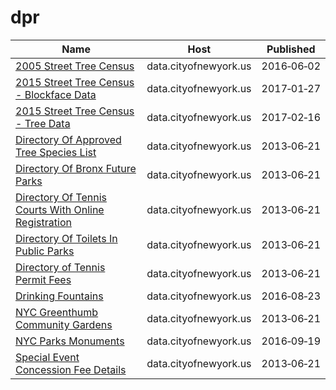 # dpr

Name | Host | Published
---- | ---- | ---------
[2005 Street Tree Census](../datasets/29bw-z7pj.md) | data.cityofnewyork.us | 2016&#x2011;06&#x2011;02
[2015 Street Tree Census - Blockface Data](../datasets/ju3b-rwpy.md) | data.cityofnewyork.us | 2017&#x2011;01&#x2011;27
[2015 Street Tree Census - Tree Data](../datasets/uvpi-gqnh.md) | data.cityofnewyork.us | 2017&#x2011;02&#x2011;16
[Directory Of Approved Tree Species List](../datasets/99wq-x9cr.md) | data.cityofnewyork.us | 2013&#x2011;06&#x2011;21
[Directory Of Bronx Future Parks](../datasets/ssk8-4egt.md) | data.cityofnewyork.us | 2013&#x2011;06&#x2011;21
[Directory Of Tennis Courts With Online Registration](../datasets/j6ik-kjbs.md) | data.cityofnewyork.us | 2013&#x2011;06&#x2011;21
[Directory Of Toilets In Public Parks](../datasets/hjae-yuav.md) | data.cityofnewyork.us | 2013&#x2011;06&#x2011;21
[Directory of Tennis Permit Fees](../datasets/9n2n-hkug.md) | data.cityofnewyork.us | 2013&#x2011;06&#x2011;21
[Drinking Fountains](../datasets/ph76-k6qa.md) | data.cityofnewyork.us | 2016&#x2011;08&#x2011;23
[NYC Greenthumb Community Gardens](../datasets/ajxm-kzmj.md) | data.cityofnewyork.us | 2013&#x2011;06&#x2011;21
[NYC Parks Monuments](../datasets/6rrm-vxj9.md) | data.cityofnewyork.us | 2016&#x2011;09&#x2011;19
[Special Event Concession Fee Details](../datasets/7cqi-bt79.md) | data.cityofnewyork.us | 2013&#x2011;06&#x2011;21

